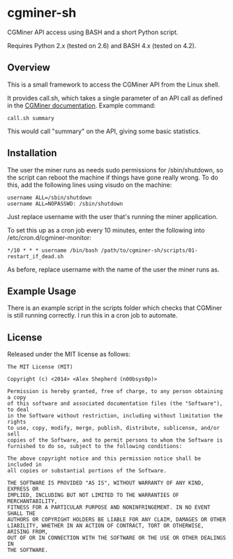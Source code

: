 cgminer-sh
==========

CGMiner API access using BASH and a short Python script.

Requires Python 2.x (tested on 2.6) and BASH 4.x (tested on 4.2).

## Overview
This is a small framework to access the CGMiner API from the Linux shell.

It provides call.sh, which takes a single parameter of an API call as defined in the [CGMiner documentation](https://github.com/ckolivas/cgminer/blob/master/API-README).
Example command:
```
call.sh summary
```

This would call "summary" on the API, giving some basic statistics.

## Installation
The user the miner runs as needs sudo permissions for /sbin/shutdown, so the script can reboot the machine if things have gone really wrong. To do this, add the following lines using visudo on the machine:
```
username ALL=/sbin/shutdown
username ALL=NOPASSWD: /sbin/shutdown
```
Just replace username with the user that's running the miner application.

To set this up as a cron job every 10 minutes, enter the following into /etc/cron.d/cgminer-monitor:
```
*/10 * * * username /bin/bash /path/to/cgminer-sh/scripts/01-restart_if_dead.sh
```
As before, replace username with the name of the user the miner runs as.

## Example Usage
There is an example script in the scripts folder which checks that CGMiner is still running correctly. I run this in a cron job to automate.

## License
Released under the MIT license as follows:

```
The MIT License (MIT)

Copyright (c) <2014> <Alex Shepherd (n00bsys0p)>

Permission is hereby granted, free of charge, to any person obtaining a copy
of this software and associated documentation files (the "Software"), to deal
in the Software without restriction, including without limitation the rights
to use, copy, modify, merge, publish, distribute, sublicense, and/or sell
copies of the Software, and to permit persons to whom the Software is
furnished to do so, subject to the following conditions:

The above copyright notice and this permission notice shall be included in
all copies or substantial portions of the Software.

THE SOFTWARE IS PROVIDED "AS IS", WITHOUT WARRANTY OF ANY KIND, EXPRESS OR
IMPLIED, INCLUDING BUT NOT LIMITED TO THE WARRANTIES OF MERCHANTABILITY,
FITNESS FOR A PARTICULAR PURPOSE AND NONINFRINGEMENT. IN NO EVENT SHALL THE
AUTHORS OR COPYRIGHT HOLDERS BE LIABLE FOR ANY CLAIM, DAMAGES OR OTHER
LIABILITY, WHETHER IN AN ACTION OF CONTRACT, TORT OR OTHERWISE, ARISING FROM,
OUT OF OR IN CONNECTION WITH THE SOFTWARE OR THE USE OR OTHER DEALINGS IN
THE SOFTWARE.
```
